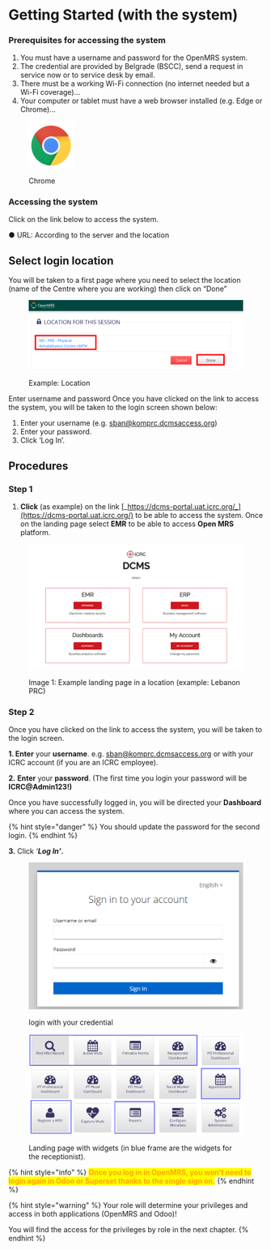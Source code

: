 # Getting Started (with the system)

### Prerequisites for accessing the system

1. You must have a username and password for the OpenMRS system.
2. The credential are provided by Belgrade (BSCC), send a request in service now or to service desk by email.
3. There must be a working Wi-Fi connection (no internet needed but a Wi-Fi coverage)...
4. Your computer or tablet must have a web browser installed (e.g. Edge or Chrome)...

<figure><img src="../.gitbook/assets/image (151).png" alt="" width="88"><figcaption><p>Chrome </p></figcaption></figure>

### Accessing the system

Click on the link below to access the system.

●        URL: According to the server and the location

## Select login location <a href="#hlk89272319" id="hlk89272319"></a>

You will be taken to a first page where you need to select the location (name of the Centre where you are working) then click on “Done”

<figure><img src="../.gitbook/assets/image (143).png" alt=""><figcaption><p>Example: Location </p></figcaption></figure>

Enter username and password Once you have clicked on the link to access the system, you will be taken to the login screen shown below:

1. Enter your username (e.g. sban@komprc.dcmsaccess.org)
2. Enter your password.
3. Click ‘Log In’.

## Procedures&#x20;

### Step 1

1. **Click** (as example) on the link [_https://dcms-portal.uat.icrc.org/_](https://dcms-portal.uat.icrc.org/) to be able to access the system. Once on the landing page select **EMR** to be able to access **Open MRS** platform.

<figure><img src="../.gitbook/assets/landing page (2).png" alt=""><figcaption><p>Image 1: Example landing page in a location (example: Lebanon PRC)</p></figcaption></figure>

### Step 2

Once you have clicked on the link to access the system, you will be taken to the login screen.

**1. Enter** your **username**. e.g. [sban@komprc.dcmsaccess.org](mailto:sban@komprc.dcmsaccess.org) or with your ICRC account (if you are an ICRC employee).

**2.** **Enter** your **password**. (The first time you login your password will be **ICRC@Admin123!)**

Once you have successfully logged in, you will be directed your **Dashboard** where you can access the system.

{% hint style="danger" %}
&#x20;You should update the password for the second login.
{% endhint %}

**3.** Click _‘**Log In’**_**.**

<figure><img src="../.gitbook/assets/login 2.png" alt=""><figcaption><p>login with your credential</p></figcaption></figure>



<figure><img src="../.gitbook/assets/landing page (1).png" alt=""><figcaption><p>Landing page with widgets (in blue frame are the widgets for the receptionist).</p></figcaption></figure>



{% hint style="info" %}
<mark style="color:orange;">**Once you log in in OpenMRS, you won't need to login again in Odoo or Superset thanks to the single sign on.**</mark>
{% endhint %}

{% hint style="warning" %}
Your role will determine your privileges and access in both applications (OpenMRS and Odoo)!

You will find the access for the privileges by role in the next chapter.
{% endhint %}
